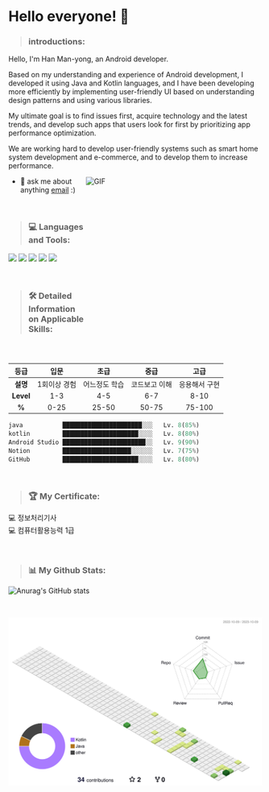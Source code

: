# **Hello everyone! 👋**

> ### **introductions:**
<!-- introductions:START -->
Hello, I'm Han Man-yong, an Android developer.

Based on my understanding and experience of Android development, I developed it using Java and Kotlin languages, and I have been developing more efficiently by implementing user-friendly UI based on understanding design patterns and using various libraries.

My ultimate goal is to find issues first, acquire technology and the latest trends, and develop such apps that users look for first by prioritizing app performance optimization.

We are working hard to develop user-friendly systems such as smart home system development and e-commerce, and to develop them to increase performance.


<img align="right" alt="GIF" src="https://github.com/manyong-Han/manyong-Han/assets/60931912/781c0bc9-3dd1-4203-8d07-6db9b194bf30" width="350" height="370"/>


- 💬 ask me about anything [email](mailto:h01037742486@gmail.com) :)
<!-- introductions:END -->

<br/>

> ### 💻 **Languages and Tools:**
<!-- Languages and Tools:START -->
<code><img src="https://img.shields.io/badge/Java-007396?style=flat&logo=Java&logoColor=white"/></code>
<code><img src="https://img.shields.io/badge/Kotlin-7F52FF?style=flat&logo=kotlin&logoColor=white"/></code>
<code><img src="https://img.shields.io/badge/androidstudio-3DDC84?style=flat&logo=androidstudio&logoColor=white"/></code>
<code><img src="https://img.shields.io/badge/Notion-000000?style=flat&logo=Notion&logoColor=white"/></code>
<code><img src="https://img.shields.io/badge/GitHub-181717?style=flat&logo=github&logoColor=white"/></code>
<!-- Languages and Tools:END -->

<br/>

> ### 🛠️ **Detailed Information on Applicable Skills:**

<!-- Skills:START -->
|등급|입문|초급|중급|고급|
|:---:|:---:|:---:|:---:|:---:|
|**설명**|1회이상 경험|어느정도 학습|코드보고 이해|응용해서 구현|
|**Level**|1-3|4-5|6-7|8-10|
|**%**|0-25|25-50|50-75|75-100|
```py
java           ██████████████████████░░░   Lv. 8(85%)
kotlin         █████████████████████░░░░   Lv. 8(80%)
Android Studio ███████████████████████░░   Lv. 9(90%)
Notion         ███████████████████░░░░░░   Lv. 7(75%)
GitHub         █████████████████████░░░░   Lv. 8(80%)
```
<!-- Skills:END -->

<br/>

> ### 🏆 **My Certificate:**

<!-- Certificate:START -->
💻  정보처리기사      
💻  컴퓨터활용능력 1급
<!-- Certificate:END -->

<br/>

> ### 📊 **My Github Stats:**
![Anurag's GitHub stats](https://github-readme-stats.vercel.app/api?username=manyong-Han&show_icons=true&theme=dark)

<br/>



![](./profile-3d-contrib/profile-green-animate.svg)
